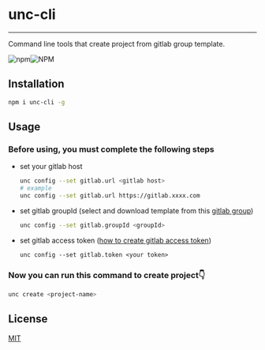 # unc-cli

---

Command line tools that create project from gitlab group template.

![npm](https://img.shields.io/npm/v/unc-cli?style=flat-square)![NPM](https://img.shields.io/npm/l/unc-cli?style=flat-square)

## Installation

```sh
npm i unc-cli -g
```

## Usage

### Before using, you must complete the following steps

+ set your gitlab host

  ```sh
  unc config --set gitlab.url <gitlab host>
  # example
  unc config --set gitlab.url https://gitlab.xxxx.com
  ```
  
+ set gitlab groupId (select and download template from this [gitlab group](https://docs.gitlab.com/ee/user/group/))
  
  ```sh
  unc config --set gitlab.groupId <groupId>
  ```
  
+ set gitlab access token ([how to create gitlab access token](https://docs.gitlab.com/ee/user/profile/personal_access_tokens.html#create-a-personal-access-token))

  ```
  unc config --set gitlab.token <your token>
  ```

### Now you can run this command to create project👇
```sh
unc create <project-name>
```

## License

[MIT](./LICENSE)
